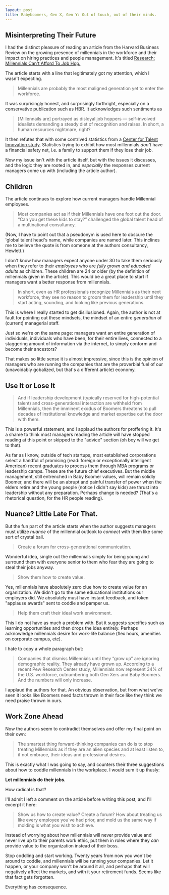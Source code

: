 ```yaml
---
layout: post
title: Babyboomers, Gen X, Gen Y: Out of touch, out of their minds.
---
```

## Misinterpreting Their Future
I had the distinct pleasure of reading an article from the Harvard Business Review on the growing presence of millennials in the workforce and their impact on hiring practices and people management. It's titled [Research: Millennials Can't Afford To Job Hop.](https://hbr.org/2016/08/research-millennials-cant-afford-to-job-hop)

The article starts with a line that legitimately got my attention, which I wasn't expecting.

> Millennials are probably the most maligned generation yet to enter the workforce.

It was surprisingly honest, and surprisingly forthright, especially on a conservative publication such as HBR. It acknowledges such sentiments as

>[Millennails are] portrayed as disloyal job hoppers —  self-involved idealists demanding a steady diet of recognition and raises. In short, a human resources nightmare, right?

It then refutes that with some contrived statistics from a [Center for Talent Innovation study](http://www.talentinnovation.org/). Statistics trying to exhibit how most millennials *don't* have a financial safety net, i.e. a family to support them if they lose their job.

Now my issue isn't with the article itself, but with the issues it discusses, and the logic they are rooted in, and *especially* the responses current managers come up with (including the article author).

## Children
The article continues to explore how current managers handle Millennial employees.
>Most companies act as if their Millennials have one foot out the door. “Can you get these kids to stay?” challenged the global talent head of a multinational consultancy.

(Now, I have to point out that a pseudonym is used here to obscure the 'global talent head's name, while companies are named later. This inclines me to believe the quote is from someone at the authors consultancy, Hewlett.)

I don't know how managers expect anyone under 30 to take them seriously when they refer to their *employees* who are *fully grown and educated adults* as children. These children are 24 or older (by the definition of millennials given in the article). This would be a great place to start if managers want a better response from millennials.

>In short, even as HR professionals recognize Millennials as their next workforce, they see no reason to groom them for leadership until they start acting, sounding, and looking like previous generations.

This is where I really started to get disillusioned. Again, the author is not at fault for pointing out these mindsets, the mindset of an entire *generation* of (current) managerial staff.

Just so we're on the same page: managers want an entire generation of individuals, individuals who have been, for their entire lives, connected to a staggering amount of information via the internet, to simply conform and become their ancestors?

That makes so little sense it is almost impressive, since this is the opinion of managers who are running the companies that are the proverbial fuel of our (unavoidably gobalized, but that's a different article) economy.

## Use It or Lose It
> And if leadership development (typically reserved for high-potential talent) and cross-generational interaction are withheld from Millennials, then the imminent exodus of Boomers threatens to pull decades of institutional knowledge and market expertise out the door with them.

This is a powerful statement, and I applaud the authors for proffering it. It's a shame to think most managers reading the article will have stopped reading at this point or skipped to the "advice" section (oh boy will we get to that).

As far as I know, outside of tech startups, most established corporations select a handful of promising (read: foreign or exceptionally intelligent American) recent graduates to process them through MBA programs or leadership camps. These are the future chief executives. But the middle management, still entrenched in Baby Boomer values, will remain solidly Boomer, and there will be an abrupt and painful transfer of power when the elders retire and the young people (notice I didn't say kids) are thrust into leadership without any preparation. Perhaps change is needed? (That's a rhetorical question, for the HR people reading).

## Nuance? Little Late For That.

But the fun part of the article starts when the author suggests managers must utilize *nuance* of the millennial outlook to *connect* with them like some sort of crystal ball.

> Create a forum for cross-generational communication.

Wonderful idea, single out the millennials simply for being young and surround them with everyone senior to them who fear they are going to steal their jobs anyway.

> Show them how to create value.

Yes, millennials have absolutely zero clue how to create value for an organization. We didn't go to the same educational institutions our employers did. We absolutely must have instant feedback, and token "applause awards" sent to coddle and pamper us.

> Help them craft their ideal work environment.

This I do not have as much a problem with. But it suggests specifics such as learning opportunities and then drops the idea entirely. Perhaps acknowledge millennials desire for work-life balance (flex hours, amenities on corporate campus, etc).

I hate to copy a whole paragraph but:

>Companies that dismiss Millennials until they “grow up” are ignoring demographic reality. They already have grown up. According to a recent Pew Research Center study, Millennials now represent 34% of the U.S. workforce, outnumbering both Gen Xers and Baby Boomers. And the numbers will only increase.

I applaud the authors for that. An obvious observation, but from what we've seen it looks like Boomers need facts thrown in their face like they think we need praise thrown in ours.

## Work Zone Ahead

Now the authors seem to contradict themselves and offer my final point on their own:

>The smartest thing forward-thinking companies can do is to stop treating Millennials as if they are an alien species and at least listen to, if not embrace, their ideas and professional desires.

This is exactly what I was going to say, and counters their three suggestions about how to coddle millennials in the workplace. I would sum it up thusly:

**Let millennials do their jobs.**

How radical is that?

I'll admit I left a comment on the article before writing this post, and I'll excerpt it here:

> Show us how to create value? Create a forum? How about treating us like every employee you've had prior, and mold us the same way if molding is what you wish to achieve.

Instead of worrying about how millennials will never provide value and never live up to their parents work ethic, put them in roles where they *can* provide value to the organization instead of their boss.

Stop coddling and start working. Twenty years from now you won't be around to coddle, and millennials will be running your companies. Let it happen, or your company won't be around it all, and perhaps that will negatively affect the markets, and with it your retirement funds. Seems like that fact gets forgotten.

Everything has consequence.

